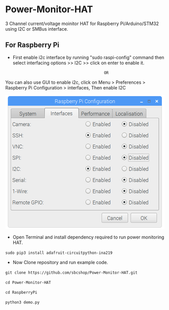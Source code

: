 # Power-Monitor-HAT
3 Channel current/voltage moinitor HAT for Raspberry Pi/Arduino/STM32 using I2C or SMBus interface.

##  For Raspberry Pi

* First enable i2c interface by running "sudo raspi-config" command then select interfacing options >> I2C >> click on enter to enable it.

                                              OR
                                              
You can also use GUI to enable i2c, click on Menu > Preferences > Raspberry Pi Configuration > interfaces, Then enable I2C

<img src="images/en_i2c.png" />

* Open Terminal and install dependency required to run power monitoring HAT.

``` sudo pip3 install adafruit-circuitpython-ina219 ```

* Now Clone repository and run example code.

``` git clone https://github.com/sbcshop/Power-Monitor-HAT.git ```

``` cd Power-Monitor-HAT ```

``` cd RaspberryPi ```

``` python3 demo.py ```
